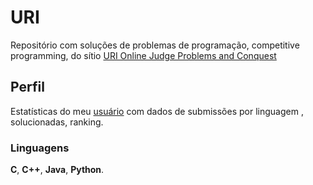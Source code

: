 #  URI
Repositório com soluções de problemas de programação, competitive programming,   do sítio [URI Online Judge Problems and Conquest](UrionOnlineJudge.com.br "URI página ")
## Perfil
Estatísticas do meu [usuário](https://www.urionlinejudge.com.br/judge/pt/users/statistics/155834) com dados de submissões por linguagem , solucionadas, ranking.
### Linguagens
**C**,
**C++**,
**Java**,
**Python**.
